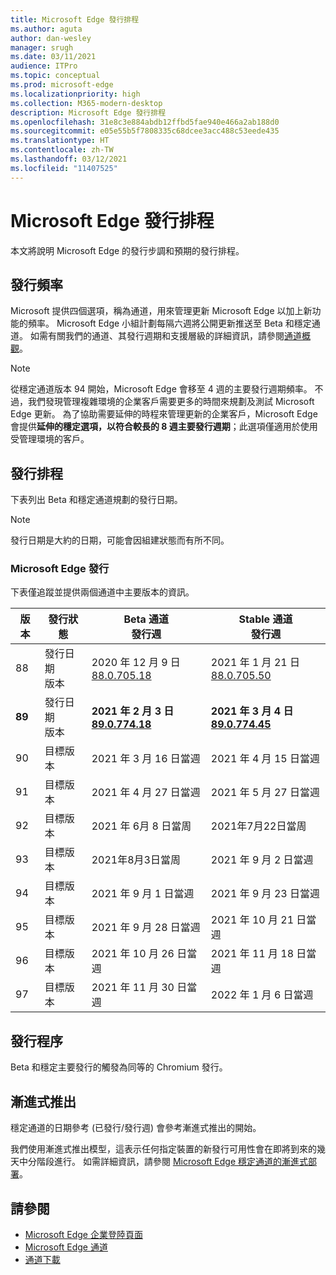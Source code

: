 ```yaml
---
title: Microsoft Edge 發行排程
ms.author: aguta
author: dan-wesley
manager: srugh
ms.date: 03/11/2021
audience: ITPro
ms.topic: conceptual
ms.prod: microsoft-edge
ms.localizationpriority: high
ms.collection: M365-modern-desktop
description: Microsoft Edge 發行排程
ms.openlocfilehash: 31e8c3e884abdb12ffbd5fae940e466a2ab188d0
ms.sourcegitcommit: e05e55b5f7808335c68dcee3acc488c53eede435
ms.translationtype: HT
ms.contentlocale: zh-TW
ms.lasthandoff: 03/12/2021
ms.locfileid: "11407525"
---
```

# <a name="microsoft-edge-release-schedule"></a>Microsoft Edge 發行排程

本文將說明 Microsoft Edge 的發行步調和預期的發行排程。

## <a name="release-cadence"></a>發行頻率

Microsoft 提供四個選項，稱為通道，用來管理更新 Microsoft Edge 以加上新功能的頻率。 Microsoft Edge 小組計劃每隔六週將公開更新推送至 Beta 和穩定通道。 如需有關我們的通道、其發行週期和支援層級的詳細資訊，請參閱[通道概觀](https://docs.microsoft.com/DeployEdge/microsoft-edge-channels#channel-overview)。

> [!NOTE]
> 從穩定通道版本 94 開始，Microsoft Edge 會移至 4 週的主要發行週期頻率。 不過，我們發現管理複雜環境的企業客戶需要更多的時間來規劃及測試 Microsoft Edge 更新。 為了協助需要延伸的時程來管理更新的企業客戶，Microsoft Edge 會提供**延伸的穩定選項，以符合較長的 8 週主要發行週期**；此選項僅適用於使用受管理環境的客戶。

## <a name="release-schedule"></a>發行排程

下表列出 Beta 和穩定通道規劃的發行日期。

> [!NOTE]
> 發行日期是大約的日期，可能會因組建狀態而有所不同。

### <a name="microsoft-edge-releases"></a>Microsoft Edge 發行

下表僅追蹤並提供兩個通道中主要版本的資訊。

| 版本 | 發行狀態 | Beta 通道<br>發行週 | Stable 通道<br>發行週 |
|---------|-----|------|--------|
| 88 | 發行日期<br>版本 | 2020 年 12 月 9 日<br>[88.0.705.18](https://docs.microsoft.com/deployedge/microsoft-edge-relnote-beta-channel#version-88070518-december-9) | 2021 年 1 月 21 日<br>[88.0.705.50](https://docs.microsoft.com/deployedge/microsoft-edge-relnote-stable-channel#version-88070550-january-21)|
| **89** | 發行日期<br>版本 | **2021 年 2 月 3 日**<br>**[89.0.774.18](https://docs.microsoft.com/deployedge/microsoft-edge-relnote-beta-channel#version-89077418-february-3)** | **2021 年 3 月 4 日**<br>**[89.0.774.45](https://docs.microsoft.com/deployedge/microsoft-edge-relnote-stable-channel#version-89077445-march-21)** |
| 90 | 目標版本 | 2021 年 3 月 16 日當週 | 2021 年 4 月 15 日當週 |
| 91 | 目標版本 | 2021 年 4 月 27 日當週 | 2021 年 5 月 27 日當週 |
| 92 | 目標版本 | 2021 年 6月 8 日當周 | 2021年7月22日當周 |
| 93 | 目標版本 | 2021年8月3日當周 | 2021 年 9 月 2 日當週 |
| 94 | 目標版本 | 2021 年 9 月 1 日當週 | 2021 年 9 月 23 日當週 |
| 95 | 目標版本 | 2021 年 9 月 28 日當週 | 2021 年 10 月 21 日當週 |
| 96 | 目標版本 | 2021 年 10 月 26 日當週 | 2021 年 11 月 18 日當週 |
| 97 | 目標版本 | 2021 年 11 月 30 日當週 | 2022 年 1 月 6 日當週 |

## <a name="release-process"></a>發行程序

Beta 和穩定主要發行的觸發為同等的 Chromium 發行。

## <a name="progressive-rollouts"></a>漸進式推出

穩定通道的日期參考 (已發行/發行週) 會參考漸進式推出的開始。

我們使用漸進式推出模型，這表示任何指定裝置的新發行可用性會在即將到來的幾天中分階段進行。 如需詳細資訊，請參閱 [Microsoft Edge 穩定通道的漸進式部署](microsoft-edge-update-progressive-rollout.md)。

## <a name="see-also"></a>請參閱

- [Microsoft Edge 企業登陸頁面](https://aka.ms/EdgeEnterprise)
- [Microsoft Edge 通道](microsoft-edge-channels.md)
- [通道下載](https://www.microsoft.com/edge/business/download)